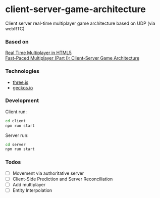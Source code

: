 # client-server-game-architecture

Client server real-time multiplayer game architecture based on UDP (via webRTC)

### Based on
[Real Time Multiplayer in HTML5](http://buildnewgames.com/real-time-multiplayer/)  
[Fast-Paced Multiplayer (Part I): Client-Server Game Architecture](https://www.gabrielgambetta.com/lag-compensation.html)

### Technologies

  - [three.js](https://github.com/mrdoob/three.js)
  - [geckos.io](https://github.com/geckosio/geckos.io)

### Development

Client run:
```sh
cd client
npm run start
```

Server run:
```sh
cd server
npm run start
```

### Todos

 - [ ] Movement via authoritative server
 - [ ] Client-Side Prediction and Server Reconciliation
 - [ ] Add multiplayer
 - [ ] Entity Interpolation
